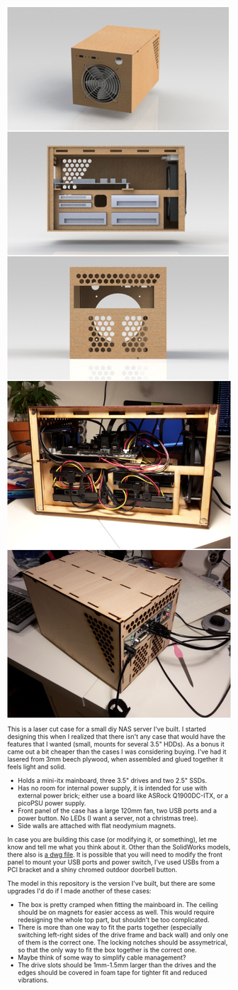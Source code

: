 ![Overview render](https://github.com/bluecube/nas-case/blob/master/img/overview.JPG)
![Side render with opened wall](https://github.com/bluecube/nas-case/blob/master/img/side-open.JPG)
![Back render](https://github.com/bluecube/nas-case/blob/master/img/back-empty.JPG)
![Inside photo](https://github.com/bluecube/nas-case/blob/master/img/inside-photo.JPG)
![Back photo](https://github.com/bluecube/nas-case/blob/master/img/back-photo.JPG)

This is a laser cut case for a small diy NAS server I've built.
I started designing this when I realized that there isn't any case that would have the features that I wanted (small,
mounts for several 3.5" HDDs).
As a bonus it came out a bit cheaper than the cases I was considering buying.
I've had it lasered from 3mm beech plywood, when assembled and glued together it feels light and solid.

- Holds a mini-itx mainboard, three 3.5" drives and two 2.5" SSDs.
- Has no room for internal power supply, it is intended for use with external power brick; either use a board like ASRock Q1900DC-ITX, or a picoPSU power supply.
- Front panel of the case has a large 120mm fan, two USB ports and a power button. No LEDs (I want a server, not a christmas tree).
- Side walls are attached with flat neodymium magnets.

In case you are building this case (or modifying it, or something), let me know and tell me what you think about it.
Other than the SolidWorks models, there also is [a dwg file](https://github.com/bluecube/nas-case/blob/master/renders/laser.DWG?raw=true).
It is possible that you will need to modify the front panel to mount your USB ports and power switch, I've used USBs from a PCI bracket and a shiny chromed outdoor doorbell button.

The model in this repository is the version I've built, but there are some upgrades I'd do if I made another of these cases:

- The box is pretty cramped when fitting the mainboard in. The ceiling should be on magnets for easier access as well.
  This would require redesigning the whole top part, but shouldn't be too complicated.
- There is more than one way to fit the parts together (especially switching left-right sides of the drive frame and back wall)
  and only one of them is the correct one.
  The locking notches should be assymetrical, so that the only way to fit the box together is the correct one.
- Maybe think of some way to simplify cable management?
- The drive slots should be 1mm-1.5mm larger than the drives and the edges should be covered in foam tape for tighter fit and reduced vibrations.
